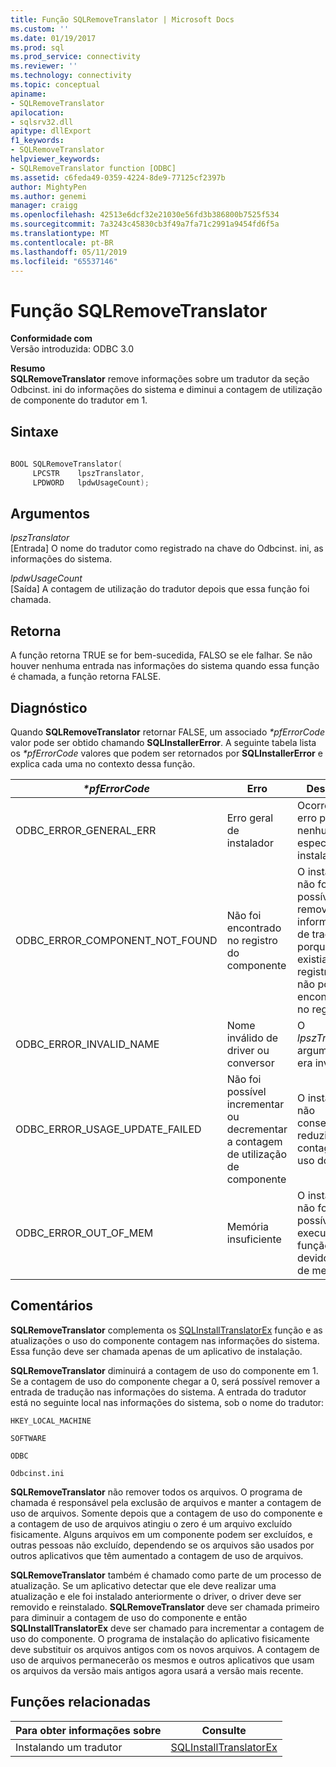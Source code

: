 ```yaml
---
title: Função SQLRemoveTranslator | Microsoft Docs
ms.custom: ''
ms.date: 01/19/2017
ms.prod: sql
ms.prod_service: connectivity
ms.reviewer: ''
ms.technology: connectivity
ms.topic: conceptual
apiname:
- SQLRemoveTranslator
apilocation:
- sqlsrv32.dll
apitype: dllExport
f1_keywords:
- SQLRemoveTranslator
helpviewer_keywords:
- SQLRemoveTranslator function [ODBC]
ms.assetid: c6feda49-0359-4224-8de9-77125cf2397b
author: MightyPen
ms.author: genemi
manager: craigg
ms.openlocfilehash: 42513e6dcf32e21030e56fd3b386800b7525f534
ms.sourcegitcommit: 7a3243c45830cb3f49a7fa71c2991a9454fd6f5a
ms.translationtype: MT
ms.contentlocale: pt-BR
ms.lasthandoff: 05/11/2019
ms.locfileid: "65537146"
---
```

# <a name="sqlremovetranslator-function"></a>Função SQLRemoveTranslator
**Conformidade com**  
 Versão introduzida: ODBC 3.0  
  
 **Resumo**  
 **SQLRemoveTranslator** remove informações sobre um tradutor da seção Odbcinst. ini do informações do sistema e diminui a contagem de utilização de componente do tradutor em 1.  
  
## <a name="syntax"></a>Sintaxe  
  
```cpp  
  
BOOL SQLRemoveTranslator(  
     LPCSTR    lpszTranslator,  
     LPDWORD   lpdwUsageCount);  
```  
  
## <a name="arguments"></a>Argumentos  
 *lpszTranslator*  
 [Entrada] O nome do tradutor como registrado na chave do Odbcinst. ini, as informações do sistema.  
  
 *lpdwUsageCount*  
 [Saída] A contagem de utilização do tradutor depois que essa função foi chamada.  
  
## <a name="returns"></a>Retorna  
 A função retorna TRUE se for bem-sucedida, FALSO se ele falhar. Se não houver nenhuma entrada nas informações do sistema quando essa função é chamada, a função retorna FALSE.  
  
## <a name="diagnostics"></a>Diagnóstico  
 Quando **SQLRemoveTranslator** retornar FALSE, um associado  *\*pfErrorCode* valor pode ser obtido chamando **SQLInstallerError**. A seguinte tabela lista os  *\*pfErrorCode* valores que podem ser retornados por **SQLInstallerError** e explica cada uma no contexto dessa função.  
  
|*\*pfErrorCode*|Erro|Descrição|  
|---------------------|-----------|-----------------|  
|ODBC_ERROR_GENERAL_ERR|Erro geral de instalador|Ocorreu um erro para que nenhum erro específico do instalador.|  
|ODBC_ERROR_COMPONENT_NOT_FOUND|Não foi encontrado no registro do componente|O instalador não foi possível remover as informações de tradução, porque não existia no registro ou não pôde ser encontrado no registro.|  
|ODBC_ERROR_INVALID_NAME|Nome inválido de driver ou conversor|O *lpszTranslator* argumento era inválido.|  
|ODBC_ERROR_USAGE_UPDATE_FAILED|Não foi possível incrementar ou decrementar a contagem de utilização de componente|O instalador não conseguiu reduzir a contagem de uso do driver.|  
|ODBC_ERROR_OUT_OF_MEM|Memória insuficiente|O instalador não foi possível executar a função devido à falta de memória.|  
  
## <a name="comments"></a>Comentários  
 **SQLRemoveTranslator** complementa os [SQLInstallTranslatorEx](../../../odbc/reference/syntax/sqlinstalltranslatorex-function.md) função e as atualizações o uso do componente contagem nas informações do sistema. Essa função deve ser chamada apenas de um aplicativo de instalação.  
  
 **SQLRemoveTranslator** diminuirá a contagem de uso do componente em 1. Se a contagem de uso do componente chegar a 0, será possível remover a entrada de tradução nas informações do sistema. A entrada do tradutor está no seguinte local nas informações do sistema, sob o nome do tradutor:  
  
 `HKEY_LOCAL_MACHINE`  
  
 `SOFTWARE`  
  
 `ODBC`  
  
 `Odbcinst.ini`  
  
 **SQLRemoveTranslator** não remover todos os arquivos. O programa de chamada é responsável pela exclusão de arquivos e manter a contagem de uso de arquivos. Somente depois que a contagem de uso do componente e a contagem de uso de arquivos atingiu o zero é um arquivo excluído fisicamente. Alguns arquivos em um componente podem ser excluídos, e outras pessoas não excluído, dependendo se os arquivos são usados por outros aplicativos que têm aumentado a contagem de uso de arquivos.  
  
 **SQLRemoveTranslator** também é chamado como parte de um processo de atualização. Se um aplicativo detectar que ele deve realizar uma atualização e ele foi instalado anteriormente o driver, o driver deve ser removido e reinstalado. **SQLRemoveTranslator** deve ser chamada primeiro para diminuir a contagem de uso do componente e então **SQLInstallTranslatorEx** deve ser chamado para incrementar a contagem de uso do componente. O programa de instalação do aplicativo fisicamente deve substituir os arquivos antigos com os novos arquivos. A contagem de uso de arquivos permanecerão os mesmos e outros aplicativos que usam os arquivos da versão mais antigos agora usará a versão mais recente.  
  
## <a name="related-functions"></a>Funções relacionadas  
  
|Para obter informações sobre|Consulte|  
|---------------------------|---------|  
|Instalando um tradutor|[SQLInstallTranslatorEx](../../../odbc/reference/syntax/sqlinstalltranslatorex-function.md)|
